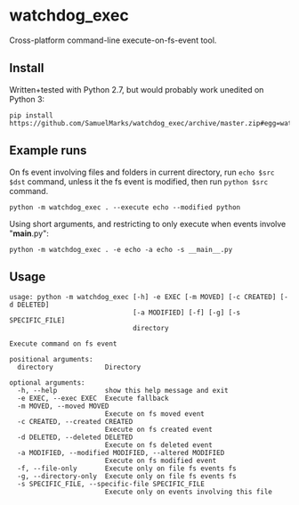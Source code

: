 watchdog_exec
=============

Cross-platform command-line execute-on-fs-event tool.

## Install
Written+tested with Python 2.7, but would probably work unedited on Python 3:

    pip install https://github.com/SamuelMarks/watchdog_exec/archive/master.zip#egg=watchdog_exec

## Example runs

On fs event involving files and folders in current directory, run `echo $src $dst` command, unless it the fs event is modified, then run `python $src` command.

    python -m watchdog_exec . --execute echo --modified python

Using short arguments, and restricting to only execute when events involve "__main__.py":

    python -m watchdog_exec . -e echo -a echo -s __main__.py


## Usage

    usage: python -m watchdog_exec [-h] -e EXEC [-m MOVED] [-c CREATED] [-d DELETED]
                                   [-a MODIFIED] [-f] [-g] [-s SPECIFIC_FILE]
                                   directory
    
    Execute command on fs event
    
    positional arguments:
      directory             Directory
    
    optional arguments:
      -h, --help            show this help message and exit
      -e EXEC, --exec EXEC  Execute fallback
      -m MOVED, --moved MOVED
                            Execute on fs moved event
      -c CREATED, --created CREATED
                            Execute on fs created event
      -d DELETED, --deleted DELETED
                            Execute on fs deleted event
      -a MODIFIED, --modified MODIFIED, --altered MODIFIED
                            Execute on fs modified event
      -f, --file-only       Execute only on file fs events fs
      -g, --directory-only  Execute only on file fs events fs
      -s SPECIFIC_FILE, --specific-file SPECIFIC_FILE
                            Execute only on events involving this file
